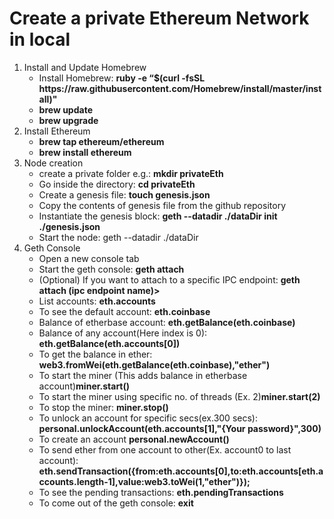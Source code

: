 <h1>Create a private Ethereum Network in local</h1>
<div>
	<ol>
		<li>Install and Update Homebrew
			<ul>
				<li>Install Homebrew: <b>ruby -e “$(curl -fsSL https://raw.githubusercontent.com/Homebrew/install/master/install)"</b></li>
				<li><b>brew update</b></li>
				<li><b>brew upgrade</b></li>
			</ul>
		</li>
		<li>Install Ethereum
			<ul>
				<li><b>brew tap ethereum/ethereum</b></li>
				<li><b>brew install ethereum</b></li>
			</ul>
		</li>
		<li>Node creation
			<ul>
				<li>create a private folder e.g.: <b>mkdir privateEth</b></li>
				<li>Go inside the directory: <b>cd privateEth</b></li>
				<li>Create a genesis file: <b>touch genesis.json</b></li>
				<li>Copy the contents of genesis file from the github repository</li>
				<li>Instantiate the genesis block: <b>geth --datadir ./dataDir init ./genesis.json</b></li>
				<li>Start the node: <b></b>geth --datadir ./dataDir</li>
			</ul>
		</li>
		<li>Geth Console
			<ul>
				<li>Open a new console tab</li>
				<li>Start the geth console: <b>geth attach</b></li>
				<li>(Optional) If you want to attach to a specific IPC endpoint: <b>geth attach (ipc endpoint name)></b></li>
				<li>List accounts: <b>eth.accounts</b></li>
				<li>To see the default account: <b>eth.coinbase</b></li>
				<li>Balance of etherbase account: <b>eth.getBalance(eth.coinbase)</b></li>
				<li>Balance of any account(Here index is 0): <b>eth.getBalance(eth.accounts[0])</b></li>
				<li>To get the balance in ether: <b>web3.fromWei(eth.getBalance(eth.coinbase),"ether")</b></li>
				<li>To start the miner (This adds balance in etherbase account)<b>miner.start()</b></li>
				<li>To start the miner using specific no. of threads (Ex. 2)<b>miner.start(2)</b></li>
				<li>To stop the miner: <b>miner.stop()</b></li>
				<li>To unlock an account for specific secs(ex.300 secs): <b>personal.unlockAccount(eth.accounts[1],"{Your password}",300)</b></li>
				<li>To create an account <b>personal.newAccount()</b></li>
				<li>To send ether from one account to other(Ex. account0 to last account): <b>eth.sendTransaction({from:eth.accounts[0],to:eth.accounts[eth.accounts.length-1],value:web3.toWei(1,"ether")});</b></li>
				<li>To see the pending transactions: <b>eth.pendingTransactions</b></li>
				<li>To come out of the geth console: <b>exit</b></li>
			</ul>
		</li>
	</ol>	 
</div>